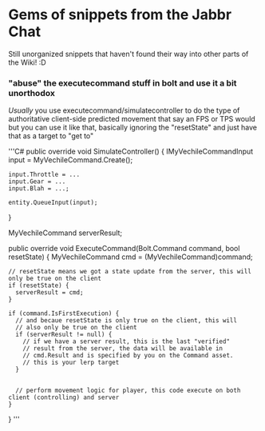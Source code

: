 
# Gems of snippets from the Jabbr Chat

Still unorganized snippets that haven't found their way into other parts of the Wiki! :D

###  "abuse" the executecommand stuff in bolt and use it a bit unorthodox 
  
  *Usually* you use executecommand/simulatecontroller to do the type of authoritative client-side predicted movement that say an FPS or TPS would but you can use it like that, basically ignoring the "resetState" and just have that as a target to "get to"
  
  '''C#
  public override void SimulateController() {
    IMyVechileCommandInput input = MyVechileCommand.Create();

    input.Throttle = ...
    input.Gear = ...
    input.Blah = ...;
    
    entity.QueueInput(input);
  }

  MyVechileCommand serverResult;

  public override void ExecuteCommand(Bolt.Command command, bool resetState) {
    MyVechileCommand cmd = (MyVechileCommand)command;

    // resetState means we got a state update from the server, this will only be true on the client
    if (resetState) {
      serverResult = cmd;
    }

    if (command.IsFirstExecution) {
      // and becaue resetState is only true on the client, this will
      // also only be true on the client
      if (serverResult != null) {
        // if we have a server result, this is the last "verified" 
        // result from the server, the data will be available in 
        // cmd.Result and is specified by you on the Command asset.
        // this is your lerp target
      }

      
      // perform movement logic for player, this code execute on both client (controlling) and server
    }
  }
  '''